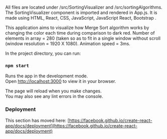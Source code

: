 All files are located under /src/SortingVisualizer and /src/sortingAlgorithms. 
The SortingVisualizer component is imported and rendered in App.js.
It is made using HTML, React, CSS, JavaScript, JavaScript React, Bootstrap .

This application aims to visualize how Merge Sort algorithm works by changing the color each time during comparison to dark red.
Number of elements in array = 280 (taken so as to fit in a single window without scroll (window resolution = 1920 X 1080).
Animation speed = 3ms.

In the project directory, you can run:

### `npm start`

Runs the app in the development mode.\
Open [http://localhost:3000](http://localhost:3000) to view it in your browser.

The page will reload when you make changes.\
You may also see any lint errors in the console.

### Deployment

This section has moved here: [https://facebook.github.io/create-react-app/docs/deployment](https://facebook.github.io/create-react-app/docs/deployment)
